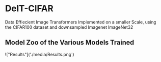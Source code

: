 # DeIT-CIFAR
Data Effiecient Image Transformers Implemented on a smaller Scale, using the CIFAR100 dataset and downsampled Imagenet ImageNet32

<h2> Model Zoo of the Various Models Trained </h2>
!["Results"]('./media/Results.png')

